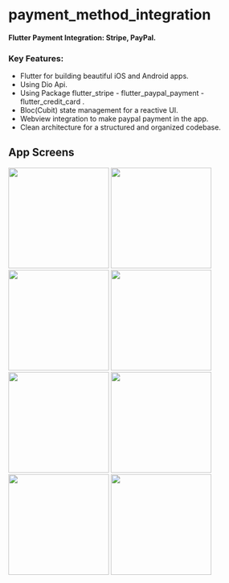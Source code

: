 # payment_method_integration

#### Flutter Payment Integration: Stripe, PayPal.

### Key Features:

- Flutter for building beautiful iOS and Android apps.
- Using Dio Api.
- Using Package flutter_stripe - flutter_paypal_payment - flutter_credit_card .
- Bloc(Cubit) state management for a reactive UI.
- Webview integration to make paypal payment in the app.
- Clean architecture for a structured and organized codebase.

## App Screens
<div>
    <img src="https://github.com/AhmedKamalElreidi/payment_integration/assets/107802782/728fe791-0a08-485c-b308-2ef77166b3e8" width="200" >
  <img src="https://github.com/AhmedKamalElreidi/payment_integration/assets/107802782/687d5051-9445-4037-9b31-4bcc9e4d2728" width="200" >
  <img src="https://github.com/AhmedKamalElreidi/payment_integration/assets/107802782/af282146-0aac-4a74-b5ad-f01076c18670" width="200" >
  <img src="https://github.com/AhmedKamalElreidi/payment_integration/assets/107802782/29055ced-c104-40c0-830c-5e444603f8c2" width="200" >
  <img src="https://github.com/AhmedKamalElreidi/payment_integration/assets/107802782/1915a96c-0615-4e1c-82b4-e7180a1546e7" width="200" >
  <img src="https://github.com/AhmedKamalElreidi/payment_integration/assets/107802782/f0cb79b5-def5-4708-af1a-f601d7b0644f" width="200" >
  <img src="https://github.com/AhmedKamalElreidi/payment_integration/assets/107802782/2d898d53-03c6-478c-a62f-db8771ff999f" width="200" >
  <img src="https://github.com/AhmedKamalElreidi/payment_integration/assets/107802782/3d52c900-f8a0-41d0-8380-15d5bd15f8ab" width="200" >
</div>

